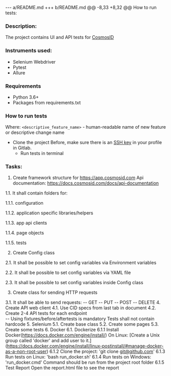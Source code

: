 --- a/README.md
+++ b/README.md
@@ -8,33 +8,32 @@ How to run tests:


### Description:
The project contains UI and API tests for [CosmosID](https://www.cosmosid.com/)


### Instruments used:
* Selenium Webdriver
* Pytest
* Allure

### Requirements
* Python 3.6+
* Packages from requirements.txt

### How to run tests
 Where:
    `<descriptive_feature_name>` - human-readable name of new feature or descriptive change name
* Clone the project
Before, make sure there is an [SSH key](https://gitlab.com/profile/keys) in your profile in Gitlab.
  * Run tests in terminal

### Tasks:

1. Create framework structure for https://app.cosmosid.com Api documentation: https://docs.cosmosid.com/docs/api-documentation

1.1. It shall contain folders for:

1.1.1. configuration

1.1.2. application specific libraries/helpers

1.1.3. app api clients

1.1.4. page objects

1.1.5. tests

2. Create Config class

2.1. It shall be possible to set config variables via Environment variables

2.2. It shall be possible to set config variables via YAML file

2.3. It shall be possible to set config variables inside Config class

3. Create class for sending HTTP requests

3.1. It shall be able to send requests:
-- GET
-- PUT
-- POST
-- DELETE
4. Create API web client 
4.1. Use CID specs from last tab in document
4.2. Create 2-4 API tests for each endpoint   
-- Using fixtures/before/aftertests is mandatory 
   Tests shall not contain hardcode
5. Selenium
5.1. Create base class 
5.2. Create some pages
5.3. Create some tests 
6. Docker
6.1. Dockerize
6.1.1 Install Docker(https://docs.docker.com/engine/install/)
   On Linux: [Create a Unix group called 'docker' and add user to it.]
   (https://docs.docker.com/engine/install/linux-postinstall/#manage-docker-as-a-non-root-user)
6.1.2 Clone the project: 'git clone git@github.com'
6.1.3 Run tests on Linux: 'bash run_docker.sh'
6.1.4 Run tests on Windows: 'run_docker.cmd'
    Command should be run from the project root folder
6.1.5 Test Report
    Open the report.html file to see the report